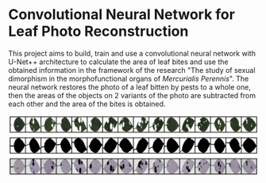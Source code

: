 # Convolutional Neural Network for Leaf Photo Reconstruction

This project aims to build, train and use a convolutional neural network with U-Net++ architecture to calculate the area of leaf bites and use the obtained information in the framework of the research "The study of sexual dimorphism in the morphofunctional organs of _Mercurialis Perennis_". The neural network restores the photo of a leaf bitten by pests to a whole one, then the areas of the objects on 2 variants of the photo are subtracted from each other and the area of the bites is obtained.

![](leaves.png)
